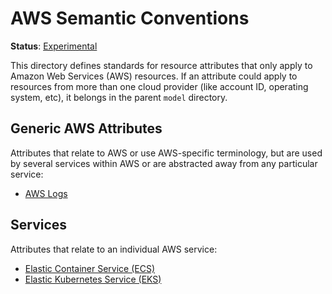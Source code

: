 <!--- Hugo front matter used to generate the website version of this page:
linkTitle: AWS
path_base_for_github_subdir:
  from: content/en/docs/specs/semconv/resource/cloud-provider/aws/_index.md
  to: resource/cloud-provider/aws/README.md
--->

# AWS Semantic Conventions

**Status**: [Experimental][DocumentStatus]

This directory defines standards for resource attributes that only apply to Amazon
Web Services (AWS) resources. If an attribute could apply to resources from more than one cloud
provider (like account ID, operating system, etc), it belongs in the parent
`model` directory.

## Generic AWS Attributes

Attributes that relate to AWS or use AWS-specific terminology, but are used by several
services within AWS or are abstracted away from any particular service:

- [AWS Logs](./logs.md)

## Services

Attributes that relate to an individual AWS service:

- [Elastic Container Service (ECS)](./ecs.md)
- [Elastic Kubernetes Service (EKS)](./eks.md)

[DocumentStatus]: https://github.com/open-telemetry/opentelemetry-specification/tree/v1.22.0/specification/document-status.md
